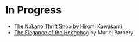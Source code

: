 # In Progress

* [The Nakano Thrift Shop](https://www.goodreads.com/book/show/32919876-the-nakano-thrift-shop) by Hiromi Kawakami
* [The Elegance of the Hedgehog](https://www.goodreads.com/book/show/2967752-the-elegance-of-the-hedgehog) by Muriel Barbery
